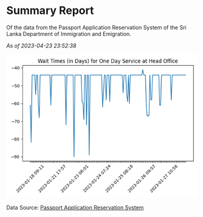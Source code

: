 # Summary Report

Of the data from the Passport Application Reservation System of the Sri Lanka Department of Immigration and Emigration.

*As of 2023-04-23 23:52:38*

![Wait Time Chart](summary.wait_time_chart.png)

Data Source: [Passport Application Reservation System](https://eservices.immigration.gov.lk:8443/appointment/pages/reservationApplication.xhtml)